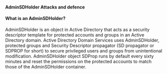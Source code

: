 ####  AdminSDHolder Attacks and defence

#### What is an AdminSDHolder?

AdminSDHolder is an object in Active Directory that acts as a security descriptor template for protected accounts and groups in an Active Directory domain.
Active Directory Domain Services uses AdminSDHolder, protected groups and Security Descriptor propagator (SD propagator or SDPROP for short) to secure privileged users and groups from unintentional modification. 
AdminSDHolder object SDProp runs by default every sixty minutes and reset the permissions on the protected accounts to match those of the AdminSDHolder container.
